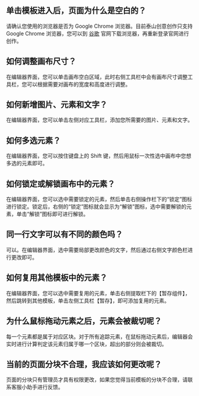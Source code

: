 ## 单击模板进入后，页面为什么是空白的？
请确认您使用的浏览器是否为 Google Chrome 浏览器。目前泰山创意创作只支持 Google Chrome 浏览器，您可以到 [谷歌](https://www.google.com/intl/zh-CN/chrome/) 官网下载浏览器，再重新登录官网进行创作。

## 如何调整画布尺寸？
在编辑器界面，您可以单击画布空白区域，此时右侧工具栏中会有画布尺寸调整工具栏，您可以根据需要对画布的宽度和高度进行调整。

## 如何新增图片、元素和文字？
在编辑器界面，您可以单击左侧对应工具栏，添加您所需要的图片、元素和文字。

## 如何多选元素？
在编辑器界面，您可以按住键盘上的 Shift 键，然后用鼠标一次性选中画布中您想多选的元素即可。

## 如何锁定或解锁画布中的元素？
在编辑器界面，您可以选中需要锁定的元素，然后单击右侧操作栏下的“锁定”图标进行锁定。锁定后，右侧的“锁定”图标就会显示为“解锁”图标，选中需要解锁的元素，单击“解锁”图标即可进行解锁。

## 同一行文字可以有不同的颜色吗？
可以。在编辑器界面，选中需要局部更改颜色的文字，然后通过右侧文字颜色栏进行更改即可。

## 如何复用其他模板中的元素？
在编辑器界面，您可以选中需要复用的元素，单击右侧提取栏下的【暂存组件】，然后跳转到其他模板，单击左侧工具栏【暂存】，即可添加复用的元素。


## 为什么鼠标拖动元素之后，元素会被裁切呢？
每一个元素都是属于对应区块。对于所有追踪元素，在鼠标拖动元素后，编辑器会实时进行计算判定该元素归属于哪一个区块，超出的部分则会被裁切。

## 当前的页面分块不合理，我应该如何更改呢？
页面的分块只有管理员才具有权限更改，如果您觉得当前模板的分块不合理，请联系客服小助手进行反馈。

